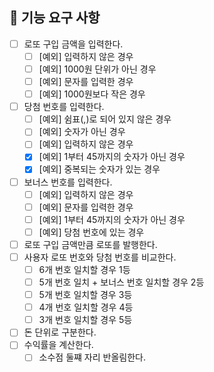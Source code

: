 ## 🚀 기능 요구 사항

- [ ] 로또 구입 금액을 입력한다.
  - [ ] [예외] 입력하지 않은 경우
  - [ ] [예외] 1000원 단위가 아닌 경우
  - [ ] [예외] 문자를 입력한 경우
  - [ ] [예외] 1000원보다 작은 경우
- [ ] 당첨 번호를 입력한다.
  - [ ] [예외] 쉼표(,)로 되어 있지 않은 경우
  - [ ] [예외] 숫자가 아닌 경우
  - [ ] [예외] 입력하지 않은 경우
  - [X] [예외] 1부터 45까지의 숫자가 아닌 경우
  - [X] [예외] 중복되는 숫자가 있는 경우
- [ ] 보너스 번호를 입력한다.
  - [ ] [예외] 입력하지 않은 경우
  - [ ] [예외] 문자를 입력한 경우
  - [ ] [예외] 1부터 45까지의 숫자가 아닌 경우
  - [ ] [예외] 당첨 번호에 있는 경우
- [ ] 로또 구입 금액만큼 로또를 발행한다.
- [ ] 사용자 로또 번호와 당첨 번호를 비교한다.
  - [ ] 6개 번호 일치할 경우 1등
  - [ ] 5개 번호 일치 + 보너스 번호 일치할 경우 2등
  - [ ] 5개 번호 일치할 경우 3등
  - [ ] 4개 번호 일치할 경우 4등
  - [ ] 3개 번호 일치할 경우 5등
- [ ] 돈 단위로 구분한다.
- [ ] 수익률을 계산한다.
  - [ ] 소수점 둘쨰 자리 반올림한다.